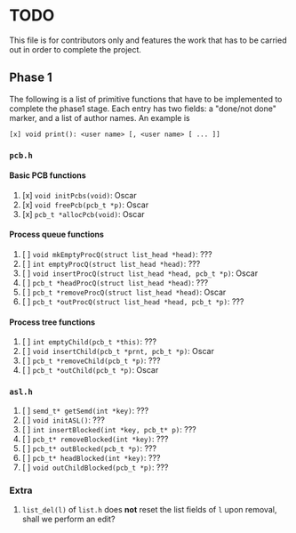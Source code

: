 # TODO
This file is for contributors only and features the work that has to be carried
out in order to complete the project.

## Phase 1
The following is a list of primitive functions that have to be implemented to
complete the phase1 stage. Each entry has two fields: a "done/not done" marker,
and a list of author names. An example is

```
[x] void print(): <user name> [, <user name> [ ... ]]
```

### `pcb.h`
#### Basic PCB functions
1. [x] `void initPcbs(void)`: Oscar
1. [x] `void freePcb(pcb_t *p)`: Oscar
1. [x] `pcb_t *allocPcb(void)`: Oscar

#### Process queue functions
1. [ ] `void mkEmptyProcQ(struct list_head *head)`: ???
1. [ ] `int emptyProcQ(struct list_head *head)`: ???
1. [ ] `void insertProcQ(struct list_head *head, pcb_t *p)`: Oscar
1. [ ] `pcb_t *headProcQ(struct list_head *head)`: ???
1. [ ] `pcb_t *removeProcQ(struct list_head *head)`: Oscar
1. [ ] `pcb_t *outProcQ(struct list_head *head, pcb_t *p)`: ???

#### Process tree functions
1. [ ] `int emptyChild(pcb_t *this)`: ???
1. [ ] `void insertChild(pcb_t *prnt, pcb_t *p)`: Oscar
1. [ ] `pcb_t *removeChild(pcb_t *p)`: ???
1. [ ] `pcb_t *outChild(pcb_t *p)`: Oscar

### `asl.h`
1. [ ] `semd_t* getSemd(int *key)`: ???
1. [ ] `void initASL()`: ???
1. [ ] `int insertBlocked(int *key, pcb_t* p)`: ???
1. [ ] `pcb_t* removeBlocked(int *key)`: ???
1. [ ] `pcb_t* outBlocked(pcb_t *p)`: ???
1. [ ] `pcb_t* headBlocked(int *key)`: ???
1. [ ] `void outChildBlocked(pcb_t *p)`: ???

### Extra
1. `list_del(l)` of `list.h` does **not** reset the list fields of `l` upon
 removal, shall we perform an edit?
